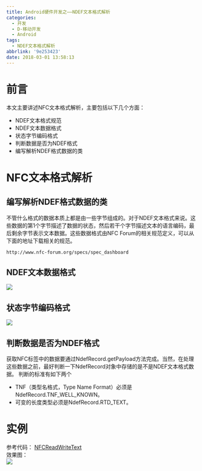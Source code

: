 ```yaml
---
title: Android硬件开发之——NDEF文本格式解析
categories:
  - 开发
  - D-移动开发
  - Android
tags:
  - NDEF文本格式解析
abbrlink: '9e253423'
date: 2018-03-01 13:58:13
---
```

# 前言
本文主要讲述NFC文本格式解析，主要包括以下几个方面：  

- NDEF文本格式规范
- NDEF文本数据格式
- 状态字节编码格式
- 判断数据是否为NDEF格式
- 编写解析NDEF格式数据的类

<!--more-->

# NFC文本格式解析
## 编写解析NDEF格式数据的类
不管什么格式的数据本质上都是由一些字节组成的。对于NDEF文本格式来说。这些数据的第1个字节描述了数据的状态，然后若干个字节描述文本的语言编码，最后剩余字节表示文本数据。这些数据格式由NFC Forum的相关规范定义，可以从下面的地址下载相关的规范。

	http://www.nfc-forum.org/specs/spec_dashboard

## NDEF文本数据格式
![][1]  
## 状态字节编码格式
![][2] 
## 判断数据是否为NDEF格式
获取NFC标签中的数据要通过NdefRecord.getPayload方法完成。当然，在处理这些数据之前，最好判断一下NdefRecord对象中存储的是不是NDEF文本格式数据。
判断的标准有如下两个

- TNF（类型名格式，Type Name Format）必须是NdefRecord.TNF_WELL_KNOWN。
- 可变的长度类型必须是NdefRecord.RTD_TEXT。

# 实例 

参考代码： [NFCReadWriteText][3]  
效果图：  
![][4]




[1]: https://cdn.jsdelivr.net/gh/PGzxc/CDN/blog-image/nfc-text-formate.png
[2]: https://cdn.jsdelivr.net/gh/PGzxc/CDN/blog-image/nfc-state-formate.png
[3]: https://github.com/PGzxc/NFCReadWriteText
[4]: https://cdn.jsdelivr.net/gh/PGzxc/CDN/blog-image/nfc-read-write.png
